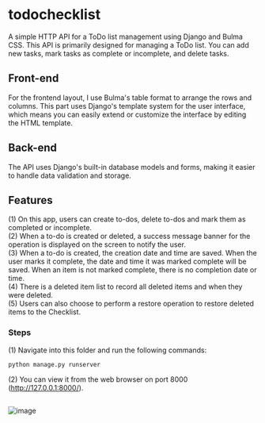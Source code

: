 # todochecklist
A simple HTTP API for a ToDo list management using Django and Bulma CSS. This API is primarily designed for managing a ToDo list. You can add new tasks, mark tasks as complete or incomplete, and delete tasks.
## Front-end
For the frontend layout, I use Bulma's table format to arrange the rows and columns. This part uses Django's template system for the user interface, which means you can easily extend or customize the interface by editing the HTML template.
## Back-end
The API uses Django's built-in database models and forms, making it easier to handle data validation and storage.
## Features
(1) On this app, users can create to-dos, delete to-dos and mark them as completed or incomplete.    
(2) When a to-do is created or deleted, a success message banner for the operation is displayed on the screen to notify the user.  
(3) When a to-do is created, the creation date and time are saved. When the user marks it complete, the date and time it was marked complete will be saved. When an item is not marked complete, there is no completion date or time.  
(4) There is a deleted item list to record all deleted items and when they were deleted.   
(5) Users can also choose to perform a restore operation to restore deleted items to the Checklist.
### Steps
(1) Navigate into this folder and run the following commands:
```
python manage.py runserver
```
(2) You can view it from the web browser on port 8000 (http://127.0.0.1:8000/).
## 
![image](https://github.com/Avaritia1/todochecklist/assets/80332537/fef57cde-67fc-4df3-bd8b-98a3bb3d0d6b)

